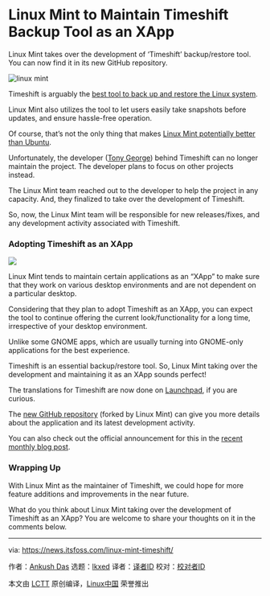 [#]: subject: "Linux Mint to Maintain Timeshift Backup Tool as an XApp"
[#]: via: "https://news.itsfoss.com/linux-mint-timeshift/"
[#]: author: "Ankush Das https://news.itsfoss.com/author/ankush/"
[#]: collector: "lkxed"
[#]: translator: "hadisi1993"
[#]: reviewer: " "
[#]: publisher: " "
[#]: url: " "

Linux Mint to Maintain Timeshift Backup Tool as an XApp
======
Linux Mint takes over the development of ‘Timeshift’ backup/restore tool. You can now find it in its new GitHub repository.

![linux mint][1]

Timeshift is arguably the [best tool to back up and restore the Linux system][2].

Linux Mint also utilizes the tool to let users easily take snapshots before updates, and ensure hassle-free operation.

Of course, that’s not the only thing that makes [Linux Mint potentially better than Ubuntu][3].

Unfortunately, the developer ([Tony George][4]) behind Timeshift can no longer maintain the project. The developer plans to focus on other projects instead.

The Linux Mint team reached out to the developer to help the project in any capacity. And, they finalized to take over the development of Timeshift.

So, now, the Linux Mint team will be responsible for new releases/fixes, and any development activity associated with Timeshift.

### Adopting Timeshift as an XApp

![][5]

Linux Mint tends to maintain certain applications as an “XApp” to make sure that they work on various desktop environments and are not dependent on a particular desktop.

Considering that they plan to adopt Timeshift as an XApp, you can expect the tool to continue offering the current look/functionality for a long time, irrespective of your desktop environment.

Unlike some GNOME apps, which are usually turning into GNOME-only applications for the best experience.

Timeshift is an essential backup/restore tool. So, Linux Mint taking over the development and maintaining it as an XApp sounds perfect!

The translations for Timeshift are now done on [Launchpad][6], if you are curious.

The [new GitHub repository][7] (forked by Linux Mint) can give you more details about the application and its latest development activity.

You can also check out the official announcement for this in the [recent monthly blog post][8].

### Wrapping Up

With Linux Mint as the maintainer of Timeshift, we could hope for more feature additions and improvements in the near future.

What do you think about Linux Mint taking over the development of Timeshift as an XApp? You are welcome to share your thoughts on it in the comments below.

--------------------------------------------------------------------------------

via: https://news.itsfoss.com/linux-mint-timeshift/

作者：[Ankush Das][a]
选题：[lkxed][b]
译者：[译者ID](https://github.com/译者ID)
校对：[校对者ID](https://github.com/校对者ID)

本文由 [LCTT](https://github.com/LCTT/TranslateProject) 原创编译，[Linux中国](https://linux.cn/) 荣誉推出

[a]: https://news.itsfoss.com/author/ankush/
[b]: https://github.com/lkxed
[1]: https://news.itsfoss.com/wp-content/uploads/2022/06/linux-mint-time-shift.jpg
[2]: https://itsfoss.com/backup-restore-linux-timeshift/
[3]: https://itsfoss.com/linux-mint-vs-ubuntu/
[4]: https://teejeetech.com/
[5]: https://news.itsfoss.com/wp-content/uploads/2022/06/timeshiftlinux-mint.png
[6]: https://github.com/linuxmint/timeshift
[7]: https://github.com/linuxmint/timeshift
[8]: https://blog.linuxmint.com/?p=4323
